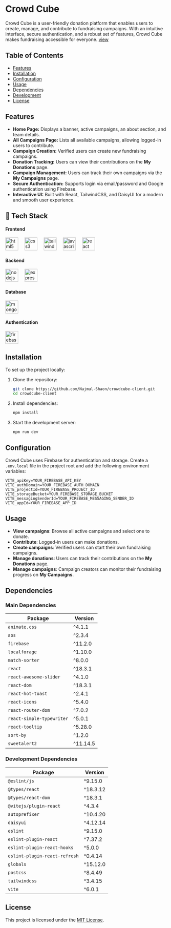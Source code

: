# **Crowd Cube**

Crowd Cube is a user-friendly donation platform that enables users to create, manage, and contribute to fundraising campaigns. With an intuitive interface, secure authentication, and a robust set of features, Crowd Cube makes fundraising accessible for everyone. [view](https://crowd-1342c.firebaseapp.com)

## **Table of Contents**

- [Features](#features)
- [Installation](#installation)
- [Configuration](#configuration)
- [Usage](#usage)
- [Dependencies](#dependencies)
- [Development](#development)
- [License](#license)

## **Features**

- **Home Page:** Displays a banner, active campaigns, an about section, and team details.
- **All Campaigns Page:** Lists all available campaigns, allowing logged-in users to contribute.
- **Campaign Creation:** Verified users can create new fundraising campaigns.
- **Donation Tracking:** Users can view their contributions on the **My Donations** page.
- **Campaign Management:** Users can track their own campaigns via the **My Campaigns** page.
- **Secure Authentication:** Supports login via email/password and Google authentication using Firebase.
- **Interactive UI:** Built with React, TailwindCSS, and DaisyUI for a modern and smooth user experience.

## 🎨 Tech Stack

<h4 align="left">Frontend</h4>

<div align="left">
  <img src="https://skillicons.dev/icons?i=html" height="40" alt="html5 logo"  />
  <img width="12" />
  <img src="https://skillicons.dev/icons?i=css" height="40" alt="css3 logo"  />
  <img width="12" />
  <img src="https://skillicons.dev/icons?i=tailwind" height="40" alt="tailwindcss logo"  />
  <img width="12" />
  <img src="https://skillicons.dev/icons?i=js" height="40" alt="javascript logo"  />
  <img width="12" />
  <img src="https://skillicons.dev/icons?i=react" height="40" alt="react logo"  />
  <img width="12" />
</div>

<h4 align="left">Backend</h4>

<div align="left">

  <img src="https://skillicons.dev/icons?i=nodejs" height="40" alt="nodejs logo"  />
  <img width="12" />
  <img src="https://skillicons.dev/icons?i=express" height="40" alt="express logo"  />
  <img width="12" />
  
</div>
<h4 align="left">Database</h4>

<div align="left">

  <img src="https://skillicons.dev/icons?i=mongodb" height="40" alt="mongodb logo"  />
  
</div>
<h4 align="left">Authentication</h4>

<div align="left">
  <img src="https://skillicons.dev/icons?i=firebase" height="40" alt="firebase logo"  />
</div>

## **Installation**

To set up the project locally:

1. Clone the repository:

   ```sh
   git clone https://github.com/Najmul-Shaon/crowdcube-client.git
   cd crowdcube-client
   ```

2. Install dependencies:

   ```sh
   npm install
   ```

3. Start the development server:
   ```sh
   npm run dev
   ```

## **Configuration**

Crowd Cube uses Firebase for authentication and storage. Create a `.env.local` file in the project root and add the following environment variables:

```
VITE_apiKey=YOUR_FIREBASE_API_KEY
VITE_authDomain=YOUR_FIREBASE_AUTH_DOMAIN
VITE_projectId=YOUR_FIREBASE_PROJECT_ID
VITE_storageBucket=YOUR_FIREBASE_STORAGE_BUCKET
VITE_messagingSenderId=YOUR_FIREBASE_MESSAGING_SENDER_ID
VITE_appId=YOUR_FIREBASE_APP_ID
```

## **Usage**

- **View campaigns**: Browse all active campaigns and select one to donate.
- **Contribute**: Logged-in users can make donations.
- **Create campaigns**: Verified users can start their own fundraising campaigns.
- **Manage donations**: Users can track their contributions on the **My Donations** page.
- **Manage campaigns**: Campaign creators can monitor their fundraising progress on **My Campaigns**.

## **Dependencies**

### **Main Dependencies**

| Package                   | Version  |
| ------------------------- | -------- |
| `animate.css`             | ^4.1.1   |
| `aos`                     | ^2.3.4   |
| `firebase`                | ^11.2.0  |
| `localforage`             | ^1.10.0  |
| `match-sorter`            | ^8.0.0   |
| `react`                   | ^18.3.1  |
| `react-awesome-slider`    | ^4.1.0   |
| `react-dom`               | ^18.3.1  |
| `react-hot-toast`         | ^2.4.1   |
| `react-icons`             | ^5.4.0   |
| `react-router-dom`        | ^7.0.2   |
| `react-simple-typewriter` | ^5.0.1   |
| `react-tooltip`           | ^5.28.0  |
| `sort-by`                 | ^1.2.0   |
| `sweetalert2`             | ^11.14.5 |

### **Development Dependencies**

| Package                       | Version  |
| ----------------------------- | -------- |
| `@eslint/js`                  | ^9.15.0  |
| `@types/react`                | ^18.3.12 |
| `@types/react-dom`            | ^18.3.1  |
| `@vitejs/plugin-react`        | ^4.3.4   |
| `autoprefixer`                | ^10.4.20 |
| `daisyui`                     | ^4.12.14 |
| `eslint`                      | ^9.15.0  |
| `eslint-plugin-react`         | ^7.37.2  |
| `eslint-plugin-react-hooks`   | ^5.0.0   |
| `eslint-plugin-react-refresh` | ^0.4.14  |
| `globals`                     | ^15.12.0 |
| `postcss`                     | ^8.4.49  |
| `tailwindcss`                 | ^3.4.15  |
| `vite`                        | ^6.0.1   |

## **License**

This project is licensed under the [MIT License](LICENSE).
